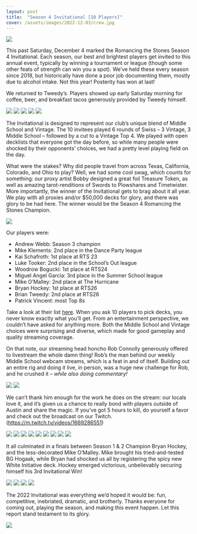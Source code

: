 ```yaml
---
layout: post
title:  "Season 4 Invitational [10 Players]"
cover: /assets/images/2022-12-03/crew.jpg
---
```


![](/assets/images/2022-12-03/playmat.jpg)

This past Saturday, December 4 marked the Romancing the Stones Season 4
Invitational. Each season, our best and brightest players get invited to this
annual event, typically by winning a tournament or league (though some other
feats of strength can win you a spot). We’ve held these every season since
2018, but historically have done a poor job documenting them, mostly due to
alcohol intake. Not this year! Posterity has won at last!

We returned to Tweedy’s. Players showed up early Saturday morning for coffee,
beer, and breakfast tacos generously provided by Tweedy himself.

![](/assets/images/2022-12-03/tweedys.jpg)
![](/assets/images/2022-12-03/scene.jpg)
![](/assets/images/2022-12-03/scene_2.jpg)
![](/assets/images/2022-12-03/tacos.jpg)
![](/assets/images/2022-12-03/stu.jpg)

The Invitational is designed to represent our club’s unique blend of Middle
School and Vintage. The 10 invitees played 6 rounds of Swiss – 3 Vintage, 3
Middle School – followed by a cut to a Vintage Top 4. We played with open
decklists that everyone got the day before, so while many people were shocked
by their opponents’ choices, we had a pretty level playing field on the day.

What were the stakes? Why did people travel from across Texas, California,
Colorado, and Ohio to play? Well, we had some cool swag, which counts for
something: our proxy artist Bobby designed a great foil Treasure Token, as well
as amazing tarot-renditions of Swords to Plowshares and Timetwister. More
importantly, the winner of the Invitational gets to brag about it all year. We
play with all proxies and/or $50,000 decks for glory, and there was glory to be
had here. The winner would be the Season 4 Romancing the Stones Champion.

![](/assets/images/2022-12-03/swag.jpg)

Our players were:
*	Andrew Webb: Season 3 champion
*	Mike Klements: 2nd place in the Dance Party league
*	Kai Schafroth: 1st place at RTS 23
*	Luke Tooker: 2nd place in the School’s Out league
*	Woodrow Bogucki: 1st place at RTS24
*	Miguel Angel Garcia: 3rd place in the Summer School league
*	Mike O’Malley: 2nd place at The Hurricane
*	Bryan Hockey: 1st place at RTS26
*	Brian Tweedy: 2nd place at RTS26
*	Patrick Vincent: most Top 8s

Take a look at their list [here](/assets/images/2022-12-03/decks.txt). When you ask 10 players
to pick decks, you never know exactly what you’ll get. From an entertainment
perspective, we couldn’t have asked for anything more. Both the Middle School
and Vintage choices were surprising and diverse, which made for good gameplay
and quality streaming coverage.

On that note, our streaming head honcho Rob Connolly generously offered to
livestream the whole damn thing! Rob’s the man behind our weekly Middle
School webcam streams, which is a feat in and of itself. Building out an entire
rig and doing it live, in person, was a huge new challenge for Rob, and he
crushed it – *while also doing commentary!*

![](/assets/images/2022-12-03/stream.jpg)
![](/assets/images/2022-12-03/features.jpg)

We can’t thank him enough for the work he does on the stream: our locals love
it, and it’s given us a chance to really bond with players outside of Austin
and share the magic. If you’ve got 5 hours to kill, do yourself a favor and
check out the broadcast on our Twitch. (https://m.twitch.tv/videos/1669286551)

![](/assets/images/2022-12-03/bazaar.jpg)
![](/assets/images/2022-12-03/features.jpg)
![](/assets/images/2022-12-03/game.jpg)
![](/assets/images/2022-12-03/game_2.jpg)
![](/assets/images/2022-12-03/game_3.jpg)
![](/assets/images/2022-12-03/game_4.jpg)
![](/assets/images/2022-12-03/gang.jpg)
![](/assets/images/2022-12-03/luke_pat.jpg)
![](/assets/images/2022-12-03/match.jpg)




It all culminated in a finals between Season 1 & 2 Champion Bryan Hockey, and
the less-decorated Mike O’Malley. Mike brought his tried-and-tested BG
Hogaak, while Bryan had shocked us all by registering the spicy new White
Initiative deck. Hockey emerged victorious, unbelievably securing himself his
3rd Invitational Win!

![](/assets/images/2022-12-03/finals.jpg)
![](/assets/images/2022-12-03/tank.jpg)
![](/assets/images/2022-12-03/finals_2.jpg)
![](/assets/images/2022-12-03/interview.jpg)

The 2022 Invitational was everything we’d hoped it would be: fun,
competitive, inebriated, dramatic, and brotherly. Thanks everyone for coming
out, playing the season, and making this event happen. Let this report stand
testament to its glory.

![](/assets/images/2022-12-03/crew.jpg)
